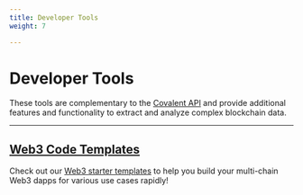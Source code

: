 ```yaml
---
title: Developer Tools
weight: 7

---
```


# Developer Tools
These tools are complementary to the [Covalent API](https://www.covalenthq.com/docs/api/) and provide additional features and functionality to extract and analyze complex blockchain data.

---
## [Web3 Code Templates](https://github.com/covalenthq/web3-templates) 

Check out our [Web3 starter templates](https://github.com/covalenthq/web3-templates) to help you build your multi-chain Web3 dapps for various use cases rapidly!
